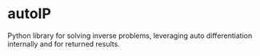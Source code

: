 # autoIP
Python library for solving inverse problems, leveraging auto differentiation internally and for returned results.
